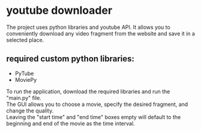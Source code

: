 # youtube downloader
The project uses python libraries and youtube API. It allows you to conveniently download any video fragment from the website and save it in a selected place.

## required custom python libraries:
- PyTube
- MoviePy

To run the application, download the required libraries and run the "main.py" file. <br>
The GUI allows you to choose a movie, specify the desired fragment, and change the quality. <br>
Leaving the "start time" and "end time" boxes empty will default to the beginning and end of the movie as the time interval.